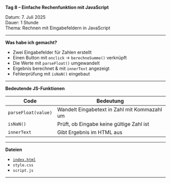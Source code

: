 **Tag 8 – Einfache Rechenfunktion mit JavaScript**

Datum: 7. Juli 2025  
Dauer: 1 Stunde  
Thema: Rechnen mit Eingabefeldern in JavaScript

---

**Was habe ich gemacht?**

- Zwei Eingabefelder für Zahlen erstellt
- Einen Button mit `onclick` → `berechneSumme()` verknüpft
- Die Werte mit `parseFloat()` umgewandelt
- Ergebnis berechnet & mit `innerText` angezeigt
- Fehlerprüfung mit `isNaN()` eingebaut

---

**Bedeutende JS-Funktionen**

| Code                      | Bedeutung                                            |
|---------------------------|-------------------------------------------------------|
| `parseFloat(value)`      | Wandelt Eingabetext in Zahl mit Kommazahl um         |
| `isNaN()`                | Prüft, ob Eingabe keine gültige Zahl ist             |
| `innerText`              | Gibt Ergebnis im HTML aus                            |

---

**Dateien**

- [`index.html`](https://sugu4.github.io/100-days-of-code/Day08)
- `style.css`
- `script.js`

---

